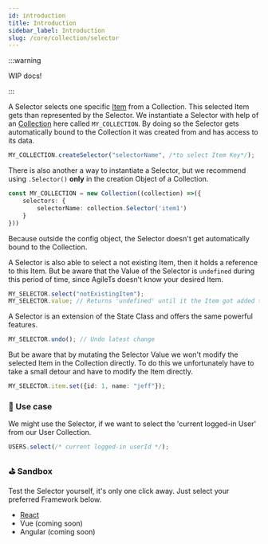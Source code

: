 ```yaml
---
id: introduction
title: Introduction
sidebar_label: Introduction
slug: /core/collection/selector
---
```


:::warning

WIP docs!

:::

A Selector selects one specific [Item](../Introduction.md#-item) from a Collection.
This selected Item gets than represented by the Selector.
We instantiate a Selector with help of an [Collection](../Introduction.md) here called `MY_COLLECTION`.
By doing so the Selector gets automatically bound to the Collection it was created from 
and has access to its data.
```ts
MY_COLLECTION.createSelector("selectorName", /*to select Item Key*/);
```
There is also another a way to instantiate a Selector, but we recommend using `.Selector()` **only** in the creation Object of a Collection.
```ts {3}
const MY_COLLECTION = new Collection((collection) =>({
    selectors: {
        selectorName: collection.Selector('item1')
    }
}))
```
Because outside the config object, the Selector doesn't get automatically bound to the Collection.

A Selector is also able to select a not existing Item, then it holds
a reference to this Item. But be aware that the Value of the Selector is
`undefined` during this period of time, since AgileTs doesn't know your desired Item.
```ts
MY_SELECTOR.select("notExistingItem");
MY_SELECTOR.value; // Returns 'undefined' until it the Item got added to the Collection
```
A Selector is an extension of the State Class and offers the same powerful features.
```ts
MY_SELECTOR.undo(); // Undo latest change
```
But be aware that by mutating the Selector Value we won't modify the
selected Item in the Collection directly. To do this we unfortunately have to take a small detour and
have to modify the Item directly.
```ts
MY_SELECTOR.item.set({id: 1, name: "jeff"});
```


### 🔨 Use case
We might use the Selector, if we want to select the 'current logged-in User' from our User Collection.
```ts
USERS.select(/* current logged-in userId */);
```


### ⛳️ Sandbox
Test the Selector yourself, it's only one click away. Just select your preferred Framework below.
- [React](https://codesandbox.io/s/agilets-first-state-f12cz)
- Vue (coming soon)
- Angular (coming soon)



